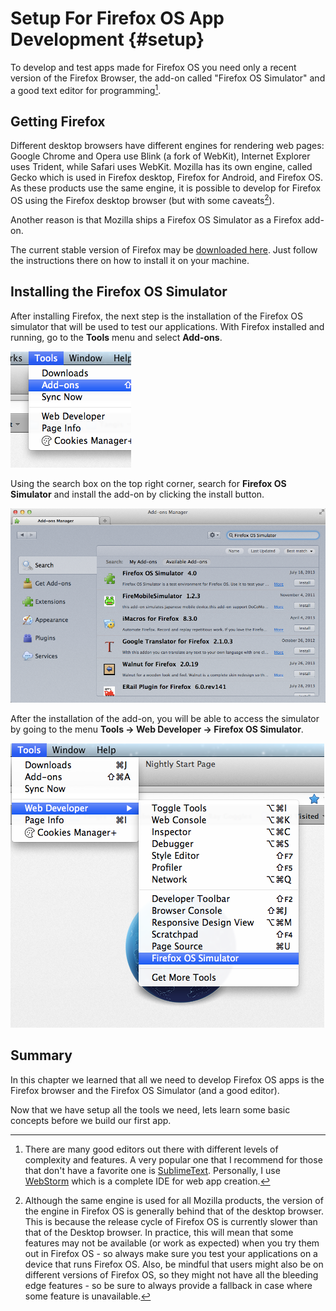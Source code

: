 # Setup For Firefox OS App Development {#setup}

To develop and test apps made for Firefox OS you need only a recent version of the Firefox Browser, the add-on called "Firefox OS Simulator" and a good text editor for programming[^editors].

[^editors]: There are many good editors out there with different levels of complexity and features. A very popular one that I recommend for those that don't have a favorite one is [SublimeText](http://sublimetext.com/). Personally, I use [WebStorm](http://www.jetbrains.com/webstorm/) which is a complete IDE for web app creation.

## Getting Firefox

Different desktop browsers have different engines for rendering web pages: Google Chrome and Opera use Blink (a fork of WebKit), Internet Explorer uses Trident, while Safari uses WebKit. Mozilla has its own engine, called Gecko which is used in Firefox desktop, Firefox for Android, and Firefox OS. As these products use the same engine, it is possible to develop for Firefox OS using the Firefox desktop browser (but with some caveats[^engines]).

[^engines]: Although the same engine is used for all Mozilla products, the version of the engine in Firefox OS is generally behind that of the desktop browser. This is because the release cycle of Firefox OS is currently slower than that of the Desktop browser. In practice, this will mean that some features may not be available (or work as expected) when you try them out in Firefox OS - so always make sure you test your applications on a device that runs Firefox OS. Also, be mindful that users might also be on different versions of Firefox OS, so they might not have all the bleeding edge features - so be sure to always provide a fallback in case where some feature is unavailable.  

Another reason is that Mozilla ships a Firefox OS Simulator as a Firefox add-on.

The current stable version of Firefox may be [downloaded here](http://getfirefox.com). Just follow the instructions there on how to install it on your machine.

## Installing the Firefox OS Simulator

After installing Firefox, the next step is the installation of the Firefox OS simulator that will be used to test our applications. With Firefox installed and running, go to the **Tools** menu and select **Add-ons**.

![*Tools* menu with *Add-ons** menu selected](images/originals/tools.png)

Using the search box on the top right corner, search for **Firefox OS Simulator** and install the add-on by clicking the install button.

![Add-on manager showing the simulator add-on](images/originals/addons-simulator.png)

After the installation of the add-on, you will be able to access the simulator by going to the menu **Tools -> Web Developer -> Firefox OS Simulator**. 

![Where you can find the simulator after is installed](images/originals/tools-web-developer-simulator.png)

## Summary

In this chapter we learned that all we need to develop Firefox OS apps is the Firefox browser and the Firefox OS Simulator (and a good editor).

Now that we have setup all the tools we need, lets learn some basic concepts before we build our first app.